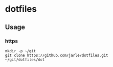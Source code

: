 # dotfiles

## Usage

### https
```
mkdir -p ~/git
git clone https://github.com/jarle/dotfiles.git
~/git/dotfiles/dot
```
